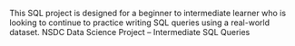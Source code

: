 This SQL project is designed for a beginner to intermediate learner who is looking to continue to practice writing SQL queries using a real-world dataset. NSDC Data Science Project – Intermediate SQL Queries
